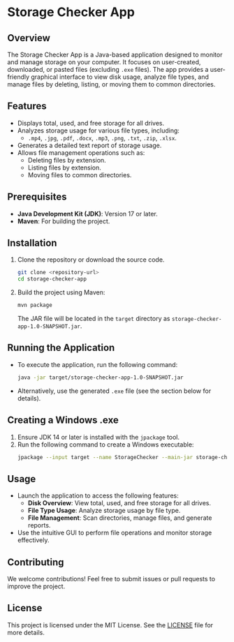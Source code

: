 # Storage Checker App

## Overview
The Storage Checker App is a Java-based application designed to monitor and manage storage on your computer. It focuses on user-created, downloaded, or pasted files (excluding `.exe` files). The app provides a user-friendly graphical interface to view disk usage, analyze file types, and manage files by deleting, listing, or moving them to common directories.

## Features

- Displays total, used, and free storage for all drives.
- Analyzes storage usage for various file types, including:
   - `.mp4`, `.jpg`, `.pdf`, `.docx`, `.mp3`, `.png`, `.txt`, `.zip`, `.xlsx`.
- Generates a detailed text report of storage usage.
- Allows file management operations such as:
   - Deleting files by extension.
   - Listing files by extension.
   - Moving files to common directories.

## Prerequisites

- **Java Development Kit (JDK)**: Version 17 or later.
- **Maven**: For building the project.

## Installation

1. Clone the repository or download the source code.
    ```bash
    git clone <repository-url>
    cd storage-checker-app
    ```
2. Build the project using Maven:
    ```bash
    mvn package
    ```
    The JAR file will be located in the `target` directory as `storage-checker-app-1.0-SNAPSHOT.jar`.

## Running the Application

- To execute the application, run the following command:
   ```bash
   java -jar target/storage-checker-app-1.0-SNAPSHOT.jar
   ```
- Alternatively, use the generated `.exe` file (see the section below for details).

## Creating a Windows .exe

1. Ensure JDK 14 or later is installed with the `jpackage` tool.
2. Run the following command to create a Windows executable:
    ```bash
    jpackage --input target --name StorageChecker --main-jar storage-checker-app-1.0-SNAPSHOT.jar --main-class com.storagechecker.Main --win-shortcut --win-menu
    ```

## Usage

- Launch the application to access the following features:
   - **Disk Overview**: View total, used, and free storage for all drives.
   - **File Type Usage**: Analyze storage usage by file type.
   - **File Management**: Scan directories, manage files, and generate reports.
- Use the intuitive GUI to perform file operations and monitor storage effectively.

## Contributing

We welcome contributions! Feel free to submit issues or pull requests to improve the project.

## License

This project is licensed under the MIT License. See the [LICENSE](./LICENSE) file for more details.